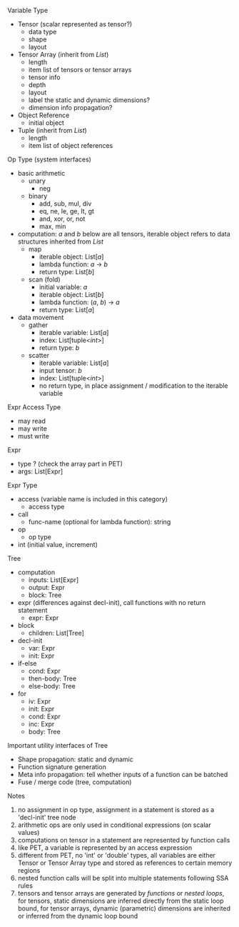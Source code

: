 Variable Type

- Tensor (scalar represented as tensor?)
  - data type
  - shape
  - layout
- Tensor Array (inherit from *List*)
  - length
  - item list of tensors or tensor arrays
  - tensor info
  - depth
  - layout
  - label the static and dynamic dimensions?
  - dimension info propagation?
- Object Reference
  - initial object
- Tuple (inherit from *List*)
  - length
  - item list of object references

Op Type (system interfaces)

- basic arithmetic
  - unary
    - neg
  - binary
    - add, sub, mul, div
    - eq, ne, le, ge, lt, gt
    - and, xor, or, not
    - max, min
- computation: *a* and *b* below are all tensors, iterable object refers to data structures inherited from *List*
  - map
    - iterable object: List[*a*]
    - lambda function: *a* -> *b*
    - return type: List[*b*]
  - scan (fold)
    - initial variable: *a*
    - iterable object: List[*b*]
    - lambda function: (*a*, *b*) -> *a*
    - return type: List[*a*]
- data movement
  - gather
    - iterable variable: List[*a*]
    - index: List[tuple<*int*>]
    - return type: *b*
  - scatter
    - iterable variable: List[*a*]
    - input tensor: *b*
    - index: List[tuple<*int*>]
    - no return type, in place assignment / modification to the iterable variable

Expr Access Type

- may read
- may write
- must write

Expr

- type ? (check the array part in PET)
- args: List[Expr]

Expr Type

- access (variable name is included in this category)
  - access type
- call
  - func-name (optional for lambda function): string
- op
  - op type
- int (initial value, increment)

Tree

- computation
  - inputs: List[Expr]
  - output: Expr
  - block: Tree
- expr (differences against decl-init), call functions with no return statement
  - expr: Expr
- block
  - children: List[Tree]
- decl-init
  - var: Expr
  - init: Expr
- if-else
  - cond: Expr
  - then-body: Tree
  - else-body: Tree
- for
  - iv: Expr
  - init: Expr
  - cond: Expr
  - inc: Expr
  - body: Tree

Important utility interfaces of Tree

- Shape propagation: static and dynamic
- Function signature generation
- Meta info propagation: tell whether inputs of a function can be batched
- Fuse / merge code (tree, computation)

Notes

1. no assignment in op type, assignment in a statement is stored as a 'decl-init' tree node
2. arithmetic ops are only used in conditional expressions (on scalar values)
3. computations on tensor in a statement are represented by function calls
4. like PET, a variable is represented by an access expression
5. different from PET, no 'int' or 'double' types, all variables are either Tensor or Tensor Array type and stored as references to certain memory regions
6. nested function calls will be split into multiple statements following SSA rules
7. tensors and tensor arrays are generated by *functions* or *nested loops*, for tensors, static dimensions are inferred directly from the static loop bound, for tensor arrays, dynamic (parametric) dimensions are inherited or inferred from the dynamic loop bound